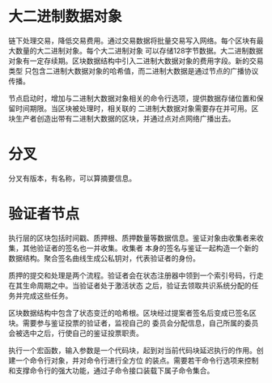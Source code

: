 # 大二进制数据对象

链下处理交易，降低交易费用。通过交易数据将批量交易写入网络。每个区块有最大数量的大二进制对象。每个大二进制对象
可以存储128字节数据。大二进制数据对象有一定存续期。区块数据结构中引入二进制大数据对象的费用字段。新的交易类型
只包含二进制大数据对象的哈希值，而二进制大数据是通过节点的广播协议传播。

节点启动时，增加与二进制大数据对象相关的命令行选项，提供数据存储位置和保留时间期限。当区块被处理时，相关联的
二进制大数据对象需要存在并可用。区块生产者创造出带有二进制大数据的区块，并通过点对点网络广播出去。

# 分叉

分叉有版本，有名称，可以算摘要信息。

# 验证者节点

执行层的区块包括时间戳、质押根、质押数量等数据信息。鉴证对象由收集者来收集，其他验证者的签名也一并收集。收集者
本身的签名与鉴证一起构造一个新的数据结构。聚合签名曲线生成公私钥对，代表验证者的身份。

质押的提交和处理是两个流程。验证者会在状态注册器中领到一个索引号码，行走在其生命周期之中。当验证者处于激活状态
之后，验证去领取共识系统分配的任务并完成这些任务。

区块数据结构中包含了状态变迁的哈希根。区块经过提案者签名后变成已签名区块。需要参与鉴证投票的验证者，监视自己的
委员会分配信息，自己所属的委员会被选中之后，行使自己的鉴证投票职责。

执行一个宏函数，输入参数是一个代码块，起到对当前代码块延迟执行的作用。创建一个命令行对象，并对命令行进行全方位
的装点。需要若干命令行选项来控制和支撑命令行的强大功能，通过子命令接口装载下属子命令集合。


